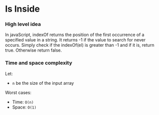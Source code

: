 # Is Inside

### High level idea

In javaScript, indexOf returns the position of the first occurrence of a specified value in a string.  It returns -1 if the value to search for never occurs.  Simply check if the indexOf(el) is greater than -1 and if it is, return true.  Otherwise return false.  

### Time and space complexity

Let: <br>

- `n` be the size of the input array <br>

Worst cases: <br>

- Time: `O(n)` <br>
- Space: `O(1)`